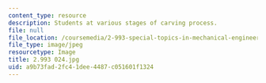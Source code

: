 ```yaml
---
content_type: resource
description: Students at various stages of carving process.
file: null
file_location: /coursemedia/2-993-special-topics-in-mechanical-engineering-the-art-and-science-of-boat-design-january-iap-2007/a9b73fad2fc41dee4487c051601f1324_2993024.jpg
file_type: image/jpeg
resourcetype: Image
title: 2.993 024.jpg
uid: a9b73fad-2fc4-1dee-4487-c051601f1324
---
```

